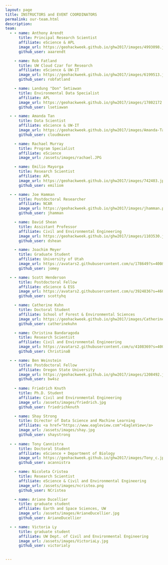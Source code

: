 ```yaml
---
layout: page
title: INSTRUCTORS and EVENT COORDINATORS
permalink: our-team.html
description:
team:
  - - name: Anthony Arendt
      title: Principal Research Scientist
      affiliate: eScience & APL
      image_url: https://geohackweek.github.io/ghw2017/images/4993098.jpeg
      github_user: aaarendt

    - name: Rob Fatland
      title: UW Cloud Czar for Research
      affiliate: eScience & UW-IT
      image_url: https://geohackweek.github.io/ghw2017/images/6199513.jpeg
      github_user: robfatland

    - name: Landung "Don" Setiawan
      title: Environmental Data Specialist
      affiliate: APL
      image_url: https://geohackweek.github.io/ghw2017/images/17802172.jpeg
      github_user: lsetiawan

  - - name: Amanda Tan
      title: Data Scientist
      affiliate: eScience & UW-IT
      image_url: https://geohackweek.github.io/ghw2017/images/Amanda-Tan-300x300.jpg
      github_user: cloudmaven

    - name: Rachael Murray
      title: Program Specialist
      affiliate: eScience
      image_url: /assets/images/rachael.JPG

    - name: Emilio Mayorga
      title: Research Scientist
      affiliate: APL
      image_url: https://geohackweek.github.io/ghw2017/images/742403.jpg
      github_user: emiliom

  - - name: Joe Hamman
      title: Postdoctoral Researcher
      affiliate: NCAR
      image_url: https://geohackweek.github.io/ghw2017/images/jhamman.png
      github_user: jhamman

    - name: David Shean
      title: Assistant Professor
      affiliate: Civil and Environmental Engineering
      image_url: https://geohackweek.github.io/ghw2017/images/1103530.jpg
      github_user: dshean

    - name: Joachim Meyer
      title: Graduate Student 
      affiliate: University of Utah 
      image_url: https://avatars2.githubusercontent.com/u/178649?s=400&v=4
      github_user: jomey

  - - name: Scott Henderson
      title: Postdoctoral Fellow
      affiliate: eScience & ESS
      image_url: https://avatars2.githubusercontent.com/u/3924836?s=460&v=4
      github_user: scottyhq

    - name: Catherine Kuhn
      title: Doctoral Student
      affiliate: School of Forest & Environmental Sciences
      image_url: https://geohackweek.github.io/ghw2017/images/Catherine.jpeg
      github_user: catherinekuhn

    - name: Christina Bandaragoda
      title: Research Scientist
      affiliate: Civil and Environmental Engineering
      image_url: https://avatars2.githubusercontent.com/u/4108369?s=400&v=4
      github_user: ChristinaB

  - - name: Ben Weinstein
      title: Postdoctoral Fellow
      affiliate: Oregon State University
      image_url: https://geohackweek.github.io/ghw2017/images/1208492.jpeg
      github_user: bw4sz
      
    - name: Friedrich Knuth
      title: Ph.D. Student
      affiliate: Civil and Environmental Engineering
      image_url: /assets/images/friedrich.jpg
      github_user: friedrichknuth

    - name: Shay Strong 
      title: Director of Data Science and Machine Learning
      affiliate: <a href="https://www.eagleview.com">EagleView</a>
      image_url: /assets/images/shay.jpg
      github_user: shaystrong
      
  - - name: Tony Cannistra
      title: Doctoral Student
      affiliate: eScience + Department of Biology
      image_url: https://geohackweek.github.io/ghw2017/images/Tony_c.jpg
      github_user: acannistra

    - name: Nicoleta Cristea
      title: Research Scientist
      affiliate: eScience & Civil and Environmental Engineering
      image_url: /assets/images/ncristea.png
      github_user: NCristea

    - name: Ariane Ducellier
      title: graduate student
      affiliate: Earth and Space Sciences, UW
      image_url: /assets/images/ArianeDucellier.jpg
      github_user: ArianeDucellier

  - - name: Victoria Ly
      title: graduate student
      affiliate: UW Dept. of Civil and Environmental Engineering
      image_url: /assets/images/VictoriaLy.jpg
      github_user: victorialy

    
---
```

